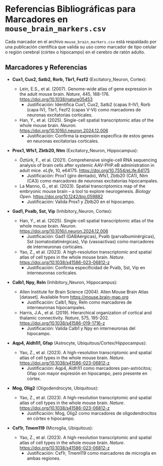 # Referencias Bibliográficas para Marcadores en `mouse_brain_markers.csv`

Cada marcador en el archivo `mouse_brain_markers.csv` está respaldado por una publicación científica que valida su uso como marcador de tipo celular o región cerebral (córtex o hipocampo) en el cerebro de ratón adulto.

## Marcadores y Referencias

- **Cux1, Cux2, Satb2, Rorb, Tbr1, Fezf2** (Excitatory_Neuron, Cortex):
  - Lein, E.S., et al. (2007). Genome-wide atlas of gene expression in the adult mouse brain. *Nature*, 445, 168-176. https://doi.org/10.1038/nature05453
    - Justificación: Identifica Cux1, Cux2, Satb2 (capas II-IV), Rorb (capa IV), Tbr1, Fezf2 (capas V-VI) como marcadores de neuronas excitatorias corticales.
  - Han, Y., et al. (2025). Single-cell spatial transcriptomic atlas of the whole mouse brain. *Neuron*. https://doi.org/10.1016/j.neuron.2024.12.006
    - Justificación: Confirma la expresión específica de estos genes en neuronas excitatorias corticales.

- **Prox1, Wfs1, Zbtb20, Ntm** (Excitatory_Neuron, Hippocampus):
  - Öztürk, F., et al. (2021). Comprehensive single-cell RNA sequencing analysis of brain cells after systemic AAV-PHP.eB administration in adult mice. *eLife*, 10, e64175. https://doi.org/10.7554/eLife.64175
    - Justificación: Prox1 (giro dentado), Wfs1, Zbtb20 (CA1), Ntm (CA3) como marcadores de neuronas excitatorias hipocampales.
  - La Manno, G., et al. (2023). Spatial transcriptomics map of the embryonic mouse brain – a tool to explore neurogenesis. *Biology Open*. https://doi.org/10.1242/bio.059882
    - Justificación: Valida Prox1 y Zbtb20 en el hipocampo.

- **Gad1, Pvalb, Sst, Vip** (Inhibitory_Neuron, Cortex):
  - Han, Y., et al. (2025). Single-cell spatial transcriptomic atlas of the whole mouse brain. *Neuron*. https://doi.org/10.1016/j.neuron.2024.12.006
    - Justificación: Gad1 (GABAérgicas), Pvalb (parvalbuminérgicas), Sst (somatostatinérgicas), Vip (vasoactivas) como marcadores de interneuronas corticales.
  - Yao, Z., et al. (2023). A high-resolution transcriptomic and spatial atlas of cell types in the whole mouse brain. *Nature*. https://doi.org/10.1038/s41586-023-06812-z
    - Justificación: Confirma especificidad de Pvalb, Sst, Vip en interneuronas corticales.

- **Calb1, Npy, Reln** (Inhibitory_Neuron, Hippocampus):
  - Allen Institute for Brain Science (2004). Allen Mouse Brain Atlas [dataset]. Available from https://mouse.brain-map.org
    - Justificación: Calb1, Npy, Reln como marcadores de interneuronas hipocampales.
  - Harris, J.A., et al. (2019). Hierarchical organization of cortical and thalamic connectivity. *Nature*, 575, 195-202. https://doi.org/10.1038/s41586-019-1716-z
    - Justificación: Valida Calb1 y Npy en interneuronas del hipocampo.

- **Aqp4, Aldh1l1, Gfap** (Astrocyte, Ubiquitous/Cortex/Hippocampus):
  - Yao, Z., et al. (2023). A high-resolution transcriptomic and spatial atlas of cell types in the whole mouse brain. *Nature*. https://doi.org/10.1038/s41586-023-06812-z
    - Justificación: Aqp4, Aldh1l1 como marcadores pan-astrócitos; Gfap con mayor expresión en hipocampo, pero presente en córtex.

- **Mog, Olig2** (Oligodendrocyte, Ubiquitous):
  - Yao, Z., et al. (2023). A high-resolution transcriptomic and spatial atlas of cell types in the whole mouse brain. *Nature*. https://doi.org/10.1038/s41586-023-06812-z
    - Justificación: Mog, Olig2 como marcadores de oligodendrocitos en córtex e hipocampo.

- **Csf1r, Tmem119** (Microglia, Ubiquitous):
  - Yao, Z., et al. (2023). A high-resolution transcriptomic and spatial atlas of cell types in the whole mouse brain. *Nature*. https://doi.org/10.1038/s41586-023-06812-z
    - Justificación: Csf1r, Tmem119 como marcadores de microglia en ambas regiones.
